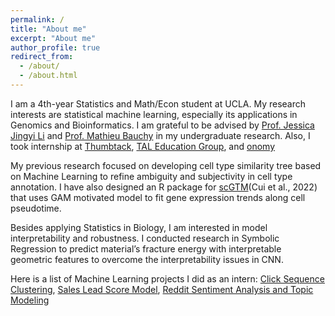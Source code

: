 ```yaml
---
permalink: /
title: "About me"
excerpt: "About me"
author_profile: true
redirect_from: 
  - /about/
  - /about.html
---
```


I am a 4th-year Statistics and Math/Econ student at UCLA. My research interests are statistical machine learning, especially its applications in Genomics and Bioinformatics. I am grateful to be advised by [Prof. Jessica Jingyi Li](http://jsb.ucla.edu/about-jingyi-jessica-li) and [Prof. Mathieu Bauchy](http://www.mathieu.bauchy.com/) in my undergraduate research. Also, I took internship at [Thumbtack](https://www.thumbtack.com/), [TAL Education Group](https://en.100tal.com/), and [onomy](https://www.onomy.co/)

My previous research focused on developing cell type similarity tree based on Machine Learning to refine ambiguity and subjectivity in cell type annotation. I have also designed an R package for [scGTM](https://github.com/Sylviama1026/scGTM)(Cui et al., 2022) that uses GAM motivated model to fit gene expression trends along cell pseudotime. 

Besides applying Statistics in Biology, I am interested in model interpretability and robustness. I conducted research in Symbolic Regression to predict material’s fracture energy with interpretable geometric features to overcome the interpretability issues in CNN.  

Here is a list of Machine Learning projects I did as an intern: [Click Sequence Clustering](https://github.com/Sylviama1026/Click_Sequence_Clustering), [Sales Lead Score Model](https://github.com/Sylviama1026/Lead_Score_Model), [Reddit Sentiment Analysis and Topic Modeling](https://github.com/Sylviama1026/Onomy)
